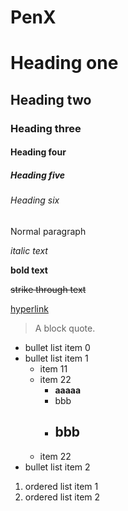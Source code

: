 # PenX

# Heading one

## Heading two

### Heading three

#### Heading four

##### Heading five

###### Heading six

Normal paragraph

_italic text_

**bold text**

~~strike through text~~

[hyperlink](https://jackhanford.com)

> A block quote.

- bullet list item 0
- bullet list item 1
  - item 11
  - item 22
    - **aaaaa**
    - bbb
    - ## bbb
  - item 22
- bullet list item 2

1. ordered list item 1
1. ordered list item 2
